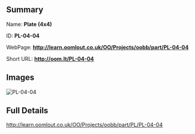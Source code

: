 

## Summary
 
Name: __Plate (4x4)__

ID: __PL-04-04__

WebPage: __http://learn.oomlout.co.uk/OO/Projects/oobb/part/PL-04-04__

Short URL: __http://oom.lt/PL-04-04__


## Images
![PL-04-04](http://oomlout.com/oomlout-OOBB/part/PL/PL-04-04/OOBB-PL-04-04_420.png)




## Full Details

 http://learn.oomlout.co.uk/OO/Projects/oobb/part/PL/PL-04-04

